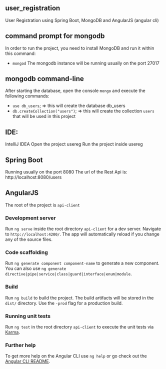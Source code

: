 ## user_registration

User Registration using Spring Boot, MongoDB and AngularJS (angular cli)


## command prompt for mongodb
In order to run the project, you need to install MongoDB and run it within this command:
- `mongod`
The mongodb instance will be running usually on the port 27017

## mongodb command-line
After starting the database, open the console `mongo` and execute the following commands:
- `use db_users`; => this will create the database db_users
- `db.createCollection("users")`; => this will create the collection `users` that will be used in this project

## IDE:
IntelliJ IDEA
Open the project usereg
Run the project inside usereg
## Spring Boot 
Running usually on the port 8080
The url of the Rest Api is: http://localhost:8080/users

## AngularJS
The root of the project is `api-client`

### Development server

Run `ng serve` inside the root directory `api-client` for a dev server. Navigate to `http://localhost:4200/`. The app will automatically reload if you change any of the source files.

### Code scaffolding

Run `ng generate component component-name` to generate a new component. You can also use `ng generate directive|pipe|service|class|guard|interface|enum|module`.

### Build

Run `ng build` to build the project. The build artifacts will be stored in the `dist/` directory. Use the `-prod` flag for a production build.

### Running unit tests

Run `ng test` in the root directory `api-client` to execute the unit tests via [Karma](https://karma-runner.github.io).


### Further help

To get more help on the Angular CLI use `ng help` or go check out the [Angular CLI README](https://github.com/angular/angular-cli/blob/master/README.md).




